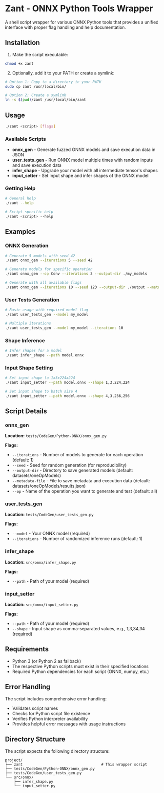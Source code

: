 # Zant - ONNX Python Tools Wrapper

A shell script wrapper for various ONNX Python tools that provides a unified interface with proper flag handling and help documentation.

## Installation

1. Make the script executable:
```bash
chmod +x zant
```

2. Optionally, add it to your PATH or create a symlink:
```bash
# Option 1: Copy to a directory in your PATH
sudo cp zant /usr/local/bin/

# Option 2: Create a symlink
ln -s $(pwd)/zant /usr/local/bin/zant
```

## Usage

```bash
./zant <script> [flags]
```

### Available Scripts

- **onnx_gen** - Generate fuzzed ONNX models and save execution data in JSON
- **user_tests_gen** - Run ONNX model multiple times with random inputs and save execution data  
- **infer_shape** - Upgrade your model with all intermediate tensor's shapes
- **input_setter** - Set input shape and infer shapes of the ONNX model

### Getting Help

```bash
# General help
./zant --help

# Script-specific help
./zant <script> --help
```

## Examples

### ONNX Generation
```bash
# Generate 5 models with seed 42
./zant onnx_gen --iterations 5 --seed 42

# Generate models for specific operation
./zant onnx_gen --op Conv --iterations 3 --output-dir ./my_models

# Generate with all available flags
./zant onnx_gen --iterations 10 --seed 123 --output-dir ./output --metadata-file ./results.json --op Add
```

### User Tests Generation
```bash
# Basic usage with required model flag
./zant user_tests_gen --model my_model

# Multiple iterations
./zant user_tests_gen --model my_model --iterations 10
```

### Shape Inference
```bash
# Infer shapes for a model
./zant infer_shape --path model.onnx
```

### Input Shape Setting
```bash
# Set input shape to 1x3x224x224
./zant input_setter --path model.onnx --shape 1,3,224,224

# Set input shape to batch size 4
./zant input_setter --path model.onnx --shape 4,3,256,256
```

## Script Details

### onnx_gen
**Location:** `tests/CodeGen/Python-ONNX/onnx_gen.py`

**Flags:**
- `--iterations` - Number of models to generate for each operation (default: 1)
- `--seed` - Seed for random generation (for reproducibility)
- `--output-dir` - Directory to save generated models (default: datasets/oneOpModels)
- `--metadata-file` - File to save metadata and execution data (default: datasets/oneOpModels/results.json)
- `--op` - Name of the operation you want to generate and test (default: all)

### user_tests_gen
**Location:** `tests/CodeGen/user_tests_gen.py`

**Flags:**
- `--model` - Your ONNX model (required)
- `--iterations` - Number of randomized inference runs (default: 1)

### infer_shape
**Location:** `src/onnx/infer_shape.py`

**Flags:**
- `--path` - Path of your model (required)

### input_setter
**Location:** `src/onnx/input_setter.py`

**Flags:**
- `--path` - Path of your model (required)
- `--shape` - Input shape as comma-separated values, e.g., 1,3,34,34 (required)

## Requirements

- Python 3 (or Python 2 as fallback)
- The respective Python scripts must exist in their specified locations
- Required Python dependencies for each script (ONNX, numpy, etc.)

## Error Handling

The script includes comprehensive error handling:
- Validates script names
- Checks for Python script file existence
- Verifies Python interpreter availability
- Provides helpful error messages with usage instructions

## Directory Structure

The script expects the following directory structure:
```
project/
├── zant                                    # This wrapper script
├── tests/CodeGen/Python-ONNX/onnx_gen.py
├── tests/CodeGen/user_tests_gen.py
└── src/onnx/
    ├── infer_shape.py
    └── input_setter.py
```
